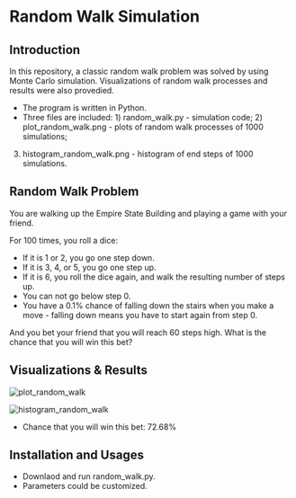 # Random Walk Simulation
## Introduction
In this repository, a classic random walk problem was solved by using Monte Carlo simulation. Visualizations of random walk processes
and results were also provedied.
* The program is written in Python.
* Three files are included: 1) random_walk.py - simulation code; 2) plot_random_walk.png - plots of random walk processes of 1000 simulations;
3) histogram_random_walk.png - histogram of end steps of 1000 simulations.

## Random Walk Problem
You are walking up the Empire State Building and playing a game with your friend. 

For 100 times, you roll a dice:
* If it is 1 or 2, you go one step down.
* If it is 3, 4, or 5, you go one step up.
* If it is 6, you roll the dice again, and walk the resulting number of steps up.
* You can not go below step 0.
* You have a 0.1% chance of falling down the stairs when you make a move - falling down means you have to start again from step 0.

And you bet your friend that you will reach 60 steps high. What is the chance that you will win this bet?

## Visualizations & Results
![plot_random_walk](https://cloud.githubusercontent.com/assets/19921232/17342885/0c18b364-58b0-11e6-855c-4bb08f2506c2.png)

![histogram_random_walk](https://cloud.githubusercontent.com/assets/19921232/17342922/3274106c-58b0-11e6-838e-619d1cfdc452.png)

* Chance that you will win this bet: 72.68%

## Installation and Usages
* Downlaod and run random_walk.py.
* Parameters could be customized.   

